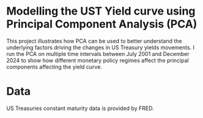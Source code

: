 # Modelling the UST Yield curve using Principal Component Analysis (PCA)
This project illustrates how PCA can be used to better understand the underlying factors driving the changes in US Treasury yields movements. I run the PCA on multiple time intervals between July 2001 and December 2024 to show how different monetary policy regimes affect the principal components affecting the yield curve. 

# Data
US Treasuries constant maturity data is provided by FRED.
